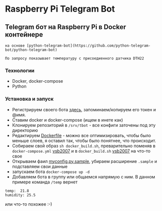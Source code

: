 # Raspberry Pi Telegram Bot

## Telegram бот на Raspberry Pi в Docker контейнере
```
на основе [python-telegram-bot](https://github.com/python-telegram-bot/python-telegram-bot)
```

```
По запросу показывает температуру с присоедиенного датчика DTH22
```

### Технологии
 - Docker, docker-compose
 - Python

### Установка и запуск
 - Регистрируем своего бота [здесь](https://core.telegram.org/bots#3-how-do-i-create-a-bot), запоминаем/копируем его токен и @имя.
 - Ставим docker и docker-compose (ищем в инете как)
 - Клонируем репозиторий в `/srv/tbot` - все конфиги заточены под эту директорию
 - Редактируем [Dockerfile](https://github.com/vsb2007/raspberry_telegram_bot2/blob/master/Dockerfile) - можно все оптимизировать, чтобы было меньше слоев, 
я оставил так, чтобы было понятнее, что происходит.
 - Собираем свой образ `sh docker_build.sh`, преварительно поменяв в `docker-compose.yml` [vsb2007](https://github.com/vsb2007/raspberry_telegram_bot2/blob/eb46c118f6f6fa0cabf7323a7100e22bac73e74f/docker-compose.yml#L5) 
и в `docker_build.sh` [vsb2007](https://github.com/vsb2007/raspberry_telegram_bot2/blob/497bf655755e04479f1314706a1186c5d64d22d5/docker_build.sh#L3) на что-то свое
 - Открываем фаил [myconfig.py.sample](config/myconfig.py.sample), убираем расширение `.sample` и подставляем свои данные
 - запускаем бота `docker-compose up -d`
 - Добавляем бота в группу или общаемся напрямую с ним. В данном примере команда `/temp` вернет
```
temp:  21.8
humidity: 25.5
```
или что-то похожее :-)
